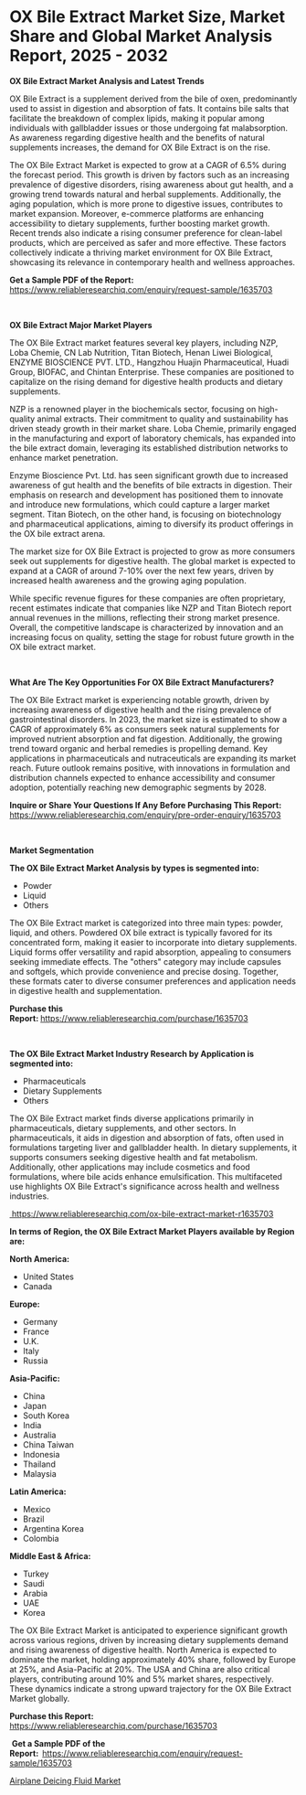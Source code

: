 <p><h1>OX Bile Extract Market Size, Market Share and Global Market Analysis Report, 2025 - 2032</h1></p><p><strong>OX Bile Extract Market Analysis and Latest Trends</strong></p>
<p><p>OX Bile Extract is a supplement derived from the bile of oxen, predominantly used to assist in digestion and absorption of fats. It contains bile salts that facilitate the breakdown of complex lipids, making it popular among individuals with gallbladder issues or those undergoing fat malabsorption. As awareness regarding digestive health and the benefits of natural supplements increases, the demand for OX Bile Extract is on the rise.</p><p>The OX Bile Extract Market is expected to grow at a CAGR of 6.5% during the forecast period. This growth is driven by factors such as an increasing prevalence of digestive disorders, rising awareness about gut health, and a growing trend towards natural and herbal supplements. Additionally, the aging population, which is more prone to digestive issues, contributes to market expansion. Moreover, e-commerce platforms are enhancing accessibility to dietary supplements, further boosting market growth. Recent trends also indicate a rising consumer preference for clean-label products, which are perceived as safer and more effective. These factors collectively indicate a thriving market environment for OX Bile Extract, showcasing its relevance in contemporary health and wellness approaches.</p></p>
<p><strong>Get a Sample PDF of the Report:&nbsp;</strong> <a href="https://www.reliableresearchiq.com/enquiry/request-sample/1635703?utm_campaign=3524&utm_medium=2&utm_source=Github&utm_content=ia&utm_term=31032025&utm_id=ox-bile-extract">https://www.reliableresearchiq.com/enquiry/request-sample/1635703</a></p>
<p>&nbsp;</p>
<p><strong>OX Bile Extract Major Market Players</strong></p>
<p><p>The OX Bile Extract market features several key players, including NZP, Loba Chemie, CN Lab Nutrition, Titan Biotech, Henan Liwei Biological, ENZYME BIOSCIENCE PVT. LTD., Hangzhou Huajin Pharmaceutical, Huadi Group, BIOFAC, and Chintan Enterprise. These companies are positioned to capitalize on the rising demand for digestive health products and dietary supplements.</p><p>NZP is a renowned player in the biochemicals sector, focusing on high-quality animal extracts. Their commitment to quality and sustainability has driven steady growth in their market share. Loba Chemie, primarily engaged in the manufacturing and export of laboratory chemicals, has expanded into the bile extract domain, leveraging its established distribution networks to enhance market penetration.</p><p>Enzyme Bioscience Pvt. Ltd. has seen significant growth due to increased awareness of gut health and the benefits of bile extracts in digestion. Their emphasis on research and development has positioned them to innovate and introduce new formulations, which could capture a larger market segment. Titan Biotech, on the other hand, is focusing on biotechnology and pharmaceutical applications, aiming to diversify its product offerings in the OX bile extract arena.</p><p>The market size for OX Bile Extract is projected to grow as more consumers seek out supplements for digestive health. The global market is expected to expand at a CAGR of around 7-10% over the next few years, driven by increased health awareness and the growing aging population.</p><p>While specific revenue figures for these companies are often proprietary, recent estimates indicate that companies like NZP and Titan Biotech report annual revenues in the millions, reflecting their strong market presence. Overall, the competitive landscape is characterized by innovation and an increasing focus on quality, setting the stage for robust future growth in the OX bile extract market.</p></p>
<p>&nbsp;</p>
<p><strong>What Are The Key Opportunities For OX Bile Extract Manufacturers?</strong></p>
<p><p>The OX Bile Extract market is experiencing notable growth, driven by increasing awareness of digestive health and the rising prevalence of gastrointestinal disorders. In 2023, the market size is estimated to show a CAGR of approximately 6% as consumers seek natural supplements for improved nutrient absorption and fat digestion. Additionally, the growing trend toward organic and herbal remedies is propelling demand. Key applications in pharmaceuticals and nutraceuticals are expanding its market reach. Future outlook remains positive, with innovations in formulation and distribution channels expected to enhance accessibility and consumer adoption, potentially reaching new demographic segments by 2028.</p></p>
<p><strong>Inquire or Share Your Questions If Any Before Purchasing This Report:</strong> <a href="https://www.reliableresearchiq.com/enquiry/pre-order-enquiry/1635703?utm_campaign=3524&utm_medium=2&utm_source=Github&utm_content=ia&utm_term=31032025&utm_id=ox-bile-extract">https://www.reliableresearchiq.com/enquiry/pre-order-enquiry/1635703</a></p>
<p>&nbsp;</p>
<p><strong>Market Segmentation</strong></p>
<p><strong>The OX Bile Extract Market Analysis by types is segmented into:</strong></p>
<p><ul><li>Powder</li><li>Liquid</li><li>Others</li></ul></p>
<p><p>The OX Bile Extract market is categorized into three main types: powder, liquid, and others. Powdered OX bile extract is typically favored for its concentrated form, making it easier to incorporate into dietary supplements. Liquid forms offer versatility and rapid absorption, appealing to consumers seeking immediate effects. The "others" category may include capsules and softgels, which provide convenience and precise dosing. Together, these formats cater to diverse consumer preferences and application needs in digestive health and supplementation.</p></p>
<p><strong>Purchase this Report:&nbsp;</strong><a href="https://www.reliableresearchiq.com/purchase/1635703?utm_campaign=3524&utm_medium=2&utm_source=Github&utm_content=ia&utm_term=31032025&utm_id=ox-bile-extract">https://www.reliableresearchiq.com/purchase/1635703</a></p>
<p>&nbsp;</p>
<p><strong>The OX Bile Extract Market Industry Research by Application is segmented into:</strong></p>
<p><ul><li>Pharmaceuticals</li><li>Dietary Supplements</li><li>Others</li></ul></p>
<p><p>The OX Bile Extract market finds diverse applications primarily in pharmaceuticals, dietary supplements, and other sectors. In pharmaceuticals, it aids in digestion and absorption of fats, often used in formulations targeting liver and gallbladder health. In dietary supplements, it supports consumers seeking digestive health and fat metabolism. Additionally, other applications may include cosmetics and food formulations, where bile acids enhance emulsification. This multifaceted use highlights OX Bile Extract's significance across health and wellness industries.</p></p>
<p><a href="https://www.reliableresearchiq.com/ox-bile-extract-market-r1635703?utm_campaign=3524&utm_medium=2&utm_source=Github&utm_content=ia&utm_term=31032025&utm_id=ox-bile-extract">&nbsp;https://www.reliableresearchiq.com/ox-bile-extract-market-r1635703</a></p>
<p><strong>In terms of Region, the OX Bile Extract Market Players available by Region are:</strong></p>
<p>
    <p> <strong> North America: </strong>
        <ul>
            <li>United States</li>
            <li>Canada</li>
        </ul>
        </p> 
    <p> <strong> Europe: </strong>
        <ul>
            <li>Germany</li>
            <li>France</li>
            <li>U.K.</li>
            <li>Italy</li>
            <li>Russia</li>
        </ul>
        </p> 
    <p> <strong> Asia-Pacific: </strong>
        <ul>
            <li>China</li>
            <li>Japan</li>
            <li>South Korea</li>
            <li>India</li>
            <li>Australia</li>
            <li>China Taiwan</li>
            <li>Indonesia</li>
            <li>Thailand</li>
            <li>Malaysia</li>
        </ul>
        </p> 
    <p> <strong> Latin America: </strong>
        <ul>
            <li>Mexico</li>
            <li>Brazil</li>
            <li>Argentina Korea</li>
            <li>Colombia</li>
        </ul>
        </p> 
    <p> <strong> Middle East & Africa: </strong>
        <ul>
            <li>Turkey</li>
            <li>Saudi</li>
            <li>Arabia</li>
            <li>UAE</li>
            <li>Korea</li>
        </ul>
    </p>
    </p>
<p><p>The OX Bile Extract Market is anticipated to experience significant growth across various regions, driven by increasing dietary supplements demand and rising awareness of digestive health. North America is expected to dominate the market, holding approximately 40% share, followed by Europe at 25%, and Asia-Pacific at 20%. The USA and China are also critical players, contributing around 10% and 5% market shares, respectively. These dynamics indicate a strong upward trajectory for the OX Bile Extract Market globally.</p></p>
<p><strong>Purchase this Report: </strong><a href="https://www.reliableresearchiq.com/purchase/1635703?utm_campaign=3524&utm_medium=2&utm_source=Github&utm_content=ia&utm_term=31032025&utm_id=ox-bile-extract">https://www.reliableresearchiq.com/purchase/1635703</a></p>
<p>&nbsp;<strong>Get a Sample PDF of the Report:&nbsp;&nbsp;</strong><a href="https://www.reliableresearchiq.com/enquiry/request-sample/1635703?utm_campaign=3524&utm_medium=2&utm_source=Github&utm_content=ia&utm_term=31032025&utm_id=ox-bile-extract">https://www.reliableresearchiq.com/enquiry/request-sample/1635703</a></p>
<p><strong></strong></p>
<p><p><a href="https://github.com/mehakmiamid1/Market-Research-Report-List-1/blob/main/airplane-deicing-fluid-market.md?utm_campaign=3524&utm_medium=2&utm_source=Github&utm_content=ia&utm_term=31032025&utm_id=ox-bile-extract">Airplane Deicing Fluid Market</a></p></p>